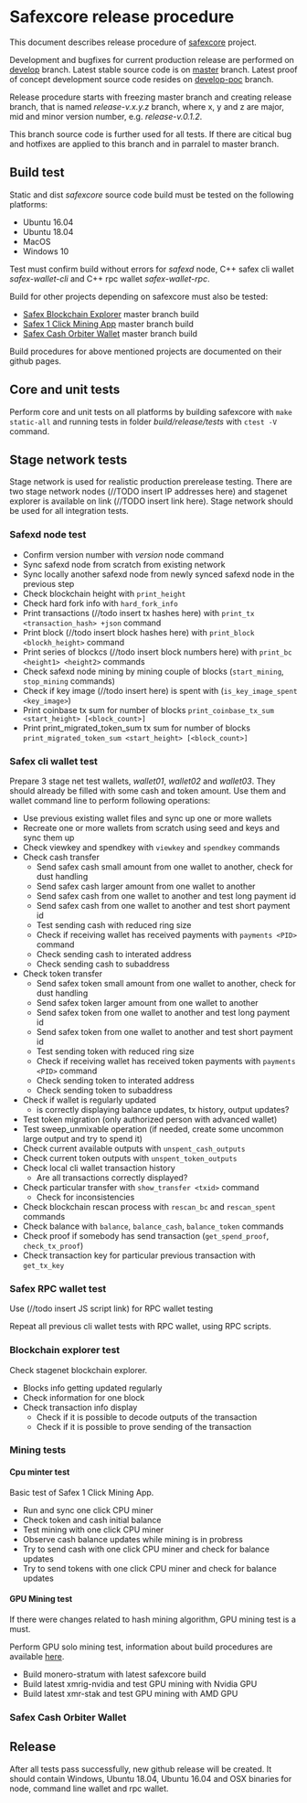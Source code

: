 

# Safexcore release procedure


This document describes release procedure of [safexcore](https://github.com/safex/safexcore) project.

Development and bugfixes for current production release are performed on [develop](/github/safexcore/tree/develop) branch. Latest stable source code is on [master](/github/safexcore/tree/master) branch. Latest proof of concept development source code resides on [develop-poc](/github/safexcore/tree/develop-poc) branch.

Release procedure starts with freezing master branch and creating release branch, that is named *release-v.x.y.z* branch, where x, y and z are major, mid and minor version number, e.g. *release-v.0.1.2*.

This branch source code is further used for all tests. If there are citical bug and hotfixes are applied to this branch and in parralel to master branch.


## Build test

Static and dist *safexcore* source code build must be tested on the following platforms:

* Ubuntu 16.04
* Ubuntu 18.04
* MacOS
* Windows 10

Test must confirm build without errors for *safexd* node, C++ safex cli wallet *safex-wallet-cli* and C++ rpc wallet *safex-wallet-rpc*.

Build for other projects depending on safexcore must also be tested:
* [Safex Blockchain Explorer](https://github.com/safex/safex-blockchain-explorer) master branch build
* [Safex 1 Click Mining App](https://github.com/safex/safex_miner) master branch build
* [Safex Cash Orbiter Wallet](https://github.com/safex/wallet) master branch build

Build procedures for above mentioned projects are documented on their github pages.


## Core and unit tests

Perform core and unit tests on all platforms by building safexcore with `make static-all` and running tests in folder *build/release/tests* with `ctest -V` command.


## Stage network tests

Stage network is used for realistic production prerelease testing. 
There are two stage network nodes (//TODO insert IP addresses here) and stagenet explorer is available on link (//TODO insert link here). Stage network should be used for all integration tests. 

### Safexd node test

- Confirm version number with *version* node command
- Sync safexd node from scratch from existing network
- Sync locally another safexd node from newly synced safexd node in the previous step
- Check blockchain height with `print_height`
- Check hard fork info with `hard_fork_info`
- Print transactions (//todo insert tx hashes here) with `print_tx <transaction_hash> +json` command
- Print block (//todo insert block hashes here) with `print_block <blockh_height>` command
- Print series of blockcs (//todo insert block numbers here) with `print_bc <height1> <height2>` commands
- Check safexd node mining by mining couple of blocks (`start_mining`, `stop_mining` commands)
- Check if key image (//todo insert here) is spent with (`is_key_image_spent <key_image>`)
- Print coinbase tx sum for number of blocks `print_coinbase_tx_sum <start_height> [<block_count>]`
- Print print_migrated_token_sum tx sum for number of blocks `print_migrated_token_sum <start_height> [<block_count>]`



### Safex cli wallet test

Prepare 3 stage net test wallets, *wallet01*, *wallet02* and *wallet03*. They should already be filled with some cash and token amount. Use them and wallet command line to perform following operations:

* Use previous existing wallet files and sync up one or more wallets
* Recreate one or more wallets from scratch using seed and keys and sync them up
* Check viewkey and spendkey with `viewkey` and `spendkey` commands
* Check cash transfer
  * Send safex cash small amount from one wallet to another, check for dust handling
  * Send safex cash larger amount from one wallet to another
  * Send safex cash from one wallet to another and test long payment id
  * Send safex cash from one wallet to another and test short payment id
  * Test sending cash with reduced ring size
  * Check if receiving wallet has received payments with `payments <PID>` command
  * Check sending cash to interated address
  * Check sending cash to subaddress
* Check token transfer
  * Send safex token small amount from one wallet to another, check for dust handling
  * Send safex token larger amount from one wallet to another
  * Send safex token from one wallet to another and test long payment id
  * Send safex token from one wallet to another and test short payment id
  * Test sending token with reduced ring size
  * Check if receiving wallet has received token payments with `payments <PID>` command
  * Check sending token to interated address
  * Check sending token to subaddress
* Check if wallet is regularly updated
  * is correctly displaying balance updates, tx history, output updates?
* Test token migration (only authorized person with advanced wallet)
* Test sweep_unmixable operation (if needed, create some uncommon large output and try to spend it) 
* Check current available outputs with `unspent_cash_outputs`
* Check current token outputs with `unspent_token_outputs`
* Check local cli wallet transaction history
  * Are all transactions correctly displayed?
* Check particular transfer with `show_transfer <txid>` command
  * Check for inconsistencies
* Check blockchain rescan process with `rescan_bc` and `rescan_spent` commands
* Check balance with `balance`, `balance_cash`, `balance_token` commands
* Check proof if somebody has send transaction (`get_spend_proof`, `check_tx_proof`)
* Check transaction key for particular previous transaction with `get_tx_key`
 

### Safex RPC wallet test

Use (//todo insert JS script link) for RPC wallet testing

Repeat all previous cli wallet tests with RPC wallet, using RPC scripts.


### Blockchain explorer test

Check stagenet blockchain explorer.

* Blocks info getting updated regularly
* Check information for one block
* Check transaction info display
  * Check if it is possible to decode outputs of the transaction
  * Check if it is possible to prove sending of the transaction


### Mining tests

#### Cpu minter test

Basic test of Safex 1 Click Mining App.
    
* Run and sync one click CPU miner
* Check token and cash initial balance
* Test mining with one click CPU miner
* Observe cash balance updates while mining is in probress
* Try to send cash with one click CPU miner and check for balance updates
* Try to send tokens with one click CPU miner and check for balance updates
    

#### GPU Mining test

If there were changes related to hash mining algorithm, GPU mining test is a must.


Perform GPU solo mining test, information about build procedures are available [here](https://github.com/safex/safexcore/blob/release-v0.1.2/Mining.md).

* Build monero-stratum with latest safexcore build
* Build latest xmrig-nvidia and test GPU mining with Nvidia GPU
* Build latest xmr-stak and test GPU mining with AMD GPU


### Safex Cash Orbiter Wallet





## Release

After all tests pass successfully, new github release will be created. It should contain Windows, Ubuntu 18.04, Ubuntu 16.04 and OSX binaries for node, command line wallet and rpc wallet.







